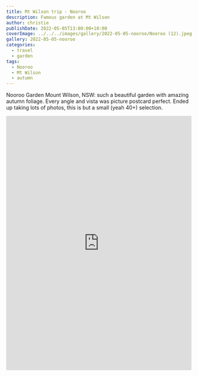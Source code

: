 ```yaml
---
title: Mt Wilson trip - Nooroo
description: Famous garden at Mt Wilson
author: christie
publishDate: 2022-05-05T13:00:00+10:00
coverImage: ../../../images/gallery/2022-05-05-nooroo/Nooroo (12).jpeg
gallery: 2022-05-05-nooroo
categories:
  - travel
  - garden
tags:
  - Nooroo
  - Mt Wilson
  - autumn
---
```


Nooroo Garden Mount Wilson, NSW: such a beautiful garden with amazing autumn foliage. Every angle and vista was picture postcard perfect. Ended up taking lots of photos, this is but a small (yeah 40+) selection.

<iframe src="https://www.facebook.com/plugins/post.php?href=https%3A%2F%2Fwww.facebook.com%2Fchris1.tham%2Fposts%2Fpfbid0WVNnCvedjDoKxhfy5UvDxsEDLwng1sydURhHJAMQwxAh7nabNVVMfRrirv4JiBL3l&show_text=true&width=500" width="500" height="684" style="border:none;overflow:hidden" scrolling="no" frameborder="0" allowfullscreen="true" allow="autoplay; clipboard-write; encrypted-media; picture-in-picture; web-share"></iframe>
